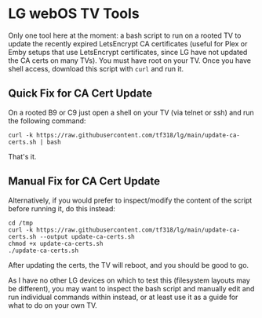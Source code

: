 # LG webOS TV Tools

Only one tool here at the moment: a bash script to run on a rooted TV to update the recently expired LetsEncrypt CA certificates (useful for Plex or Emby setups that use LetsEncrypt certificates, since LG have not updated the CA certs on many TVs). You must have root on your TV. Once you have shell access, download this script with `curl` and run it.

## Quick Fix for CA Cert Update

On a rooted B9 or C9 just open a shell on your TV (via telnet or ssh) and run the following command:

    curl -k https://raw.githubusercontent.com/tf318/lg/main/update-ca-certs.sh | bash

That's it.

## Manual Fix for CA Cert Update

Alternatively, if you would prefer to inspect/modify the content of the script before running it, do this instead:

    cd /tmp
    curl -k https://raw.githubusercontent.com/tf318/lg/main/update-ca-certs.sh --output update-ca-certs.sh
    chmod +x update-ca-certs.sh
    ./update-ca-certs.sh

After updating the certs, the TV will reboot, and you should be good to go.

As I have no other LG devices on which to test this (filesystem layouts may be different), you may want to inspect the bash script and manually edit and run individual commands within instead, or at least use it as a guide for what to do on your own TV.
